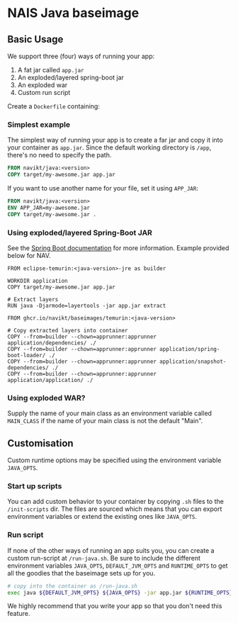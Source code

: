 NAIS Java baseimage
=====================

Basic Usage
---------------------

We support three (four) ways of running your app:

1. A fat jar called `app.jar`
2. An exploded/layered spring-boot jar
3. An exploded war
4. Custom run script

Create a `Dockerfile` containing:

### Simplest example
The simplest way of running your app is to create a far jar and copy it into your container as `app.jar`.
Since the default working directory is `/app`, there's no need to specify the path.

```Dockerfile
FROM navikt/java:<version>
COPY target/my-awesome.jar app.jar
```

If you want to use another name for your file, set it using `APP_JAR`:

```Dockerfile
FROM navikt/java:<version>
ENV APP_JAR=my-awesome.jar
COPY target/my-awesome.jar .
```

### Using exploded/layered Spring-Boot JAR
See the [Spring Boot documentation](https://docs.spring.io/spring-boot/docs/current/reference/htmlsingle/#container-images.dockerfiles) for more information.
Example provided below for NAV.

```
FROM eclipse-temurin:<java-version>-jre as builder

WORKDIR application
COPY target/my-awesome.jar app.jar

# Extract layers
RUN java -Djarmode=layertools -jar app.jar extract

FROM ghcr.io/navikt/baseimages/temurin:<java-version>

# Copy extracted layers into container
COPY --from=builder --chown=apprunner:apprunner application/dependencies/ ./
COPY --from=builder --chown=apprunner:apprunner application/spring-boot-loader/ ./
COPY --from=builder --chown=apprunner:apprunner application/snapshot-dependencies/ ./
COPY --from=builder --chown=apprunner:apprunner application/application/ ./
```

### Using exploded WAR?

Supply the name of your main class as an environment variable called
`MAIN_CLASS` if the name of your main class is not the default "Main".

## Customisation

Custom runtime options may be specified using the environment variable `JAVA_OPTS`.

### Start up scripts

You can add custom behavior to your container by copying `.sh` files
to the `/init-scripts` dir. The files are sourced which means that
you can export environment variables or extend the existing ones like `JAVA_OPTS`.

### Run script

If none of the other ways of running an app suits you, you can create a custom run-script
at `/run-java.sh`. Be sure to include the different environment variables
`JAVA_OPTS`, `DEFAULT_JVM_OPTS` and `RUNTIME_OPTS` to get all the goodies
that the baseimage sets up for you.

```bash
# copy into the container as /run-java.sh
exec java ${DEFAULT_JVM_OPTS} ${JAVA_OPTS} -jar app.jar ${RUNTIME_OPTS} $@
```

We highly recommend that you write your app so that you don't need this feature.
